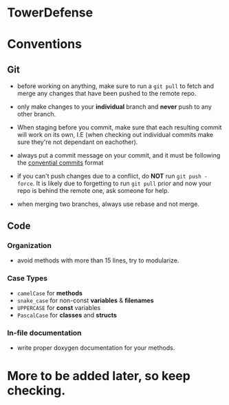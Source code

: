 # TowerDefense

# Conventions

## Git

- before working on anything, make sure to run a `git pull` to fetch and merge any changes that have been pushed to the remote repo.

- only make changes to your **individual** branch and **never** push to any other branch.

- When staging before you commit, make sure that each resulting commit will work on its own, I.E (when checking out individual commits make sure they're not dependant on eachother).

- always put a commit message on your commit, and it must be following the [convential commits](https://www.conventionalcommits.org/en/v1.0.0/) format

- if you can't push changes due to a conflict, do **NOT** run `git push -force`. It is likely due to forgetting to run `git pull` prior and now your repo is behind the remote one, ask someone for help.

- when merging two branches, always use rebase and not merge.

## Code

### Organization 

- avoid methods with more than 15 lines, try to modularize.


### Case Types
- `camelCase` for **methods**
- `snake_case` for non-const **variables** & **filenames**
- `UPPERCASE` for **const** variables
- `PascalCase` for **classes** and **structs**

### In-file documentation

- write proper doxygen documentation for your methods.



# More to be added later, so keep checking.


